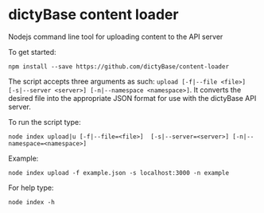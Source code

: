 # dictyBase content loader
Nodejs command line tool for uploading content to the API server

To get started:

```
npm install --save https://github.com/dictyBase/content-loader
```

The script accepts three arguments as such: `upload [-f|--file <file>]  [-s|--server <server>] [-n|--namespace <namespace>]`. It converts the desired file into the appropriate JSON format for use with the dictyBase API server.

To run the script type:

```
node index upload|u [-f|--file=<file>]  [-s|--server=<server>] [-n|--namespace=<namespace>]
```

Example:

```
node index upload -f example.json -s localhost:3000 -n example
```

For help type:

```
node index -h
```
